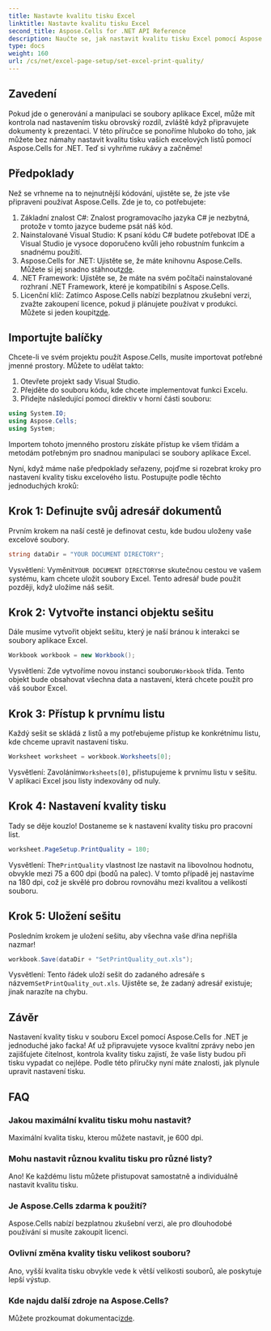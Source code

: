```yaml
---
title: Nastavte kvalitu tisku Excel
linktitle: Nastavte kvalitu tisku Excel
second_title: Aspose.Cells for .NET API Reference
description: Naučte se, jak nastavit kvalitu tisku Excel pomocí Aspose.Cells for .NET, pomocí našeho podrobného průvodce. Jednoduché kódovací techniky pro lepší výsledky tisku.
type: docs
weight: 160
url: /cs/net/excel-page-setup/set-excel-print-quality/
---
```

## Zavedení

Pokud jde o generování a manipulaci se soubory aplikace Excel, může mít kontrola nad nastavením tisku obrovský rozdíl, zvláště když připravujete dokumenty k prezentaci. V této příručce se ponoříme hluboko do toho, jak můžete bez námahy nastavit kvalitu tisku vašich excelových listů pomocí Aspose.Cells for .NET. Teď si vyhrňme rukávy a začněme!

## Předpoklady

Než se vrhneme na to nejnutnější kódování, ujistěte se, že jste vše připraveni používat Aspose.Cells. Zde je to, co potřebujete:

1. Základní znalost C#: Znalost programovacího jazyka C# je nezbytná, protože v tomto jazyce budeme psát náš kód.
2. Nainstalované Visual Studio: K psaní kódu C# budete potřebovat IDE a Visual Studio je vysoce doporučeno kvůli jeho robustním funkcím a snadnému použití.
3. Aspose.Cells for .NET: Ujistěte se, že máte knihovnu Aspose.Cells. Můžete si jej snadno stáhnout[zde](https://releases.aspose.com/cells/net/).
4. .NET Framework: Ujistěte se, že máte na svém počítači nainstalované rozhraní .NET Framework, které je kompatibilní s Aspose.Cells.
5.  Licenční klíč: Zatímco Aspose.Cells nabízí bezplatnou zkušební verzi, zvažte zakoupení licence, pokud ji plánujete používat v produkci. Můžete si jeden koupit[zde](https://purchase.aspose.com/buy).

## Importujte balíčky

Chcete-li ve svém projektu použít Aspose.Cells, musíte importovat potřebné jmenné prostory. Můžete to udělat takto:

1. Otevřete projekt sady Visual Studio.
2. Přejděte do souboru kódu, kde chcete implementovat funkci Excelu.
3. Přidejte následující pomocí direktiv v horní části souboru:

```csharp
using System.IO;
using Aspose.Cells;
using System;
```

Importem tohoto jmenného prostoru získáte přístup ke všem třídám a metodám potřebným pro snadnou manipulaci se soubory aplikace Excel.

Nyní, když máme naše předpoklady seřazeny, pojďme si rozebrat kroky pro nastavení kvality tisku excelového listu. Postupujte podle těchto jednoduchých kroků:

## Krok 1: Definujte svůj adresář dokumentů

Prvním krokem na naší cestě je definovat cestu, kde budou uloženy vaše excelové soubory. 

```csharp
string dataDir = "YOUR DOCUMENT DIRECTORY";
```

 Vysvětlení: Vyměnit`YOUR DOCUMENT DIRECTORY`se skutečnou cestou ve vašem systému, kam chcete uložit soubory Excel. Tento adresář bude použit později, když uložíme náš sešit.

## Krok 2: Vytvořte instanci objektu sešitu

Dále musíme vytvořit objekt sešitu, který je naší bránou k interakci se soubory aplikace Excel.

```csharp
Workbook workbook = new Workbook();
```

 Vysvětlení: Zde vytvoříme novou instanci souboru`Workbook` třída. Tento objekt bude obsahovat všechna data a nastavení, která chcete použít pro váš soubor Excel.

## Krok 3: Přístup k prvnímu listu

Každý sešit se skládá z listů a my potřebujeme přístup ke konkrétnímu listu, kde chceme upravit nastavení tisku.

```csharp
Worksheet worksheet = workbook.Worksheets[0];
```

 Vysvětlení: Zavoláním`Worksheets[0]`, přistupujeme k prvnímu listu v sešitu. V aplikaci Excel jsou listy indexovány od nuly.

## Krok 4: Nastavení kvality tisku

Tady se děje kouzlo! Dostaneme se k nastavení kvality tisku pro pracovní list.

```csharp
worksheet.PageSetup.PrintQuality = 180;
```

 Vysvětlení: The`PrintQuality` vlastnost lze nastavit na libovolnou hodnotu, obvykle mezi 75 a 600 dpi (bodů na palec). V tomto případě jej nastavíme na 180 dpi, což je skvělé pro dobrou rovnováhu mezi kvalitou a velikostí souboru.

## Krok 5: Uložení sešitu

Posledním krokem je uložení sešitu, aby všechna vaše dřina nepřišla nazmar!

```csharp
workbook.Save(dataDir + "SetPrintQuality_out.xls");
```

 Vysvětlení: Tento řádek uloží sešit do zadaného adresáře s názvem`SetPrintQuality_out.xls`. Ujistěte se, že zadaný adresář existuje; jinak narazíte na chybu.

## Závěr

Nastavení kvality tisku v souboru Excel pomocí Aspose.Cells for .NET je jednoduché jako facka! Ať už připravujete vysoce kvalitní zprávy nebo jen zajišťujete čitelnost, kontrola kvality tisku zajistí, že vaše listy budou při tisku vypadat co nejlépe. Podle této příručky nyní máte znalosti, jak plynule upravit nastavení tisku.

## FAQ

### Jakou maximální kvalitu tisku mohu nastavit?  
Maximální kvalita tisku, kterou můžete nastavit, je 600 dpi.

### Mohu nastavit různou kvalitu tisku pro různé listy?  
Ano! Ke každému listu můžete přistupovat samostatně a individuálně nastavit kvalitu tisku.

### Je Aspose.Cells zdarma k použití?  
Aspose.Cells nabízí bezplatnou zkušební verzi, ale pro dlouhodobé používání si musíte zakoupit licenci.

### Ovlivní změna kvality tisku velikost souboru?  
Ano, vyšší kvalita tisku obvykle vede k větší velikosti souborů, ale poskytuje lepší výstup.

### Kde najdu další zdroje na Aspose.Cells?  
 Můžete prozkoumat dokumentaci[zde](https://reference.aspose.com/cells/net/).